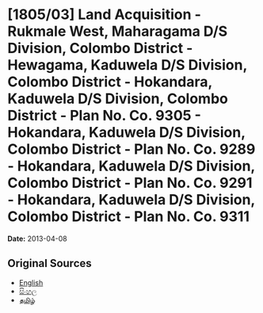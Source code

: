 # [1805/03] Land Acquisition - Rukmale West, Maharagama D/S Division, Colombo District - Hewagama, Kaduwela D/S Division, Colombo District - Hokandara, Kaduwela D/S Division, Colombo District - Plan No. Co. 9305 - Hokandara, Kaduwela D/S Division, Colombo District - Plan No. Co. 9289 - Hokandara, Kaduwela D/S Division, Colombo District - Plan No. Co. 9291 - Hokandara, Kaduwela D/S Division, Colombo District - Plan No. Co. 9311

**Date:** 2013-04-08

## Original Sources

- [English](https://documents.gov.lk/view/extra-gazettes/2013/4/1805-03_E.pdf)
- [සිංහල](https://documents.gov.lk/view/extra-gazettes/2013/4/1805-03_S.pdf)
- [தமிழ்](https://documents.gov.lk/view/extra-gazettes/2013/4/1805-03_T.pdf)
